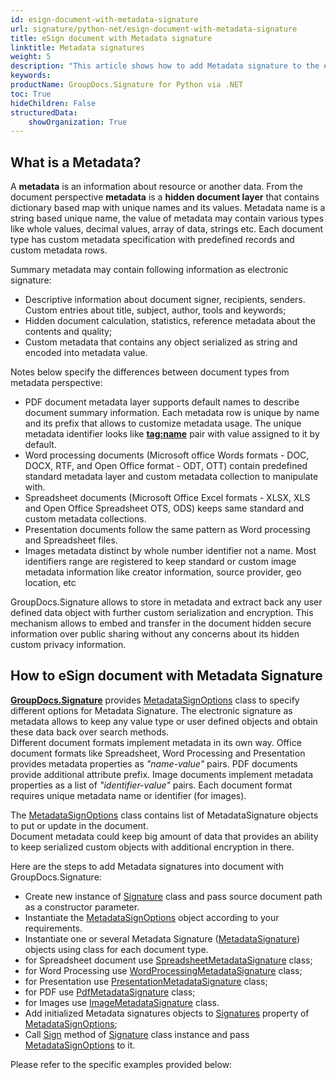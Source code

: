 ```yaml
---
id: esign-document-with-metadata-signature
url: signature/python-net/esign-document-with-metadata-signature
title: eSign document with Metadata signature
linktitle: Metadata signatures
weight: 5
description: "This article shows how to add Metadata signature to the each document type meta layer with different data types over with GroupDocs.Signature"
keywords: 
productName: GroupDocs.Signature for Python via .NET 
toc: True
hideChildren: False
structuredData:
    showOrganization: True
---
```

## What is a Metadata?

A **metadata** is an information about resource or another data. From the document perspective **metadata** is a **hidden document layer** that contains dictionary based map with unique names and its values. Metadata name is a string based unique name, the value of metadata may contain various types like whole values, decimal values, array of data, strings etc. Each document type has custom metadata specification with predefined records and custom metadata rows.

Summary metadata may contain following information as electronic signature:

* Descriptive information about document signer, recipients, senders. Custom entries about title, subject, author, tools and keywords;
* Hidden document calculation, statistics, reference metadata about the contents and quality;
* Custom metadata that contains any object serialized as string and encoded into metadata value.

Notes below specify the differences between document types from metadata perspective:

* PDF document metadata layer supports default names to describe document summary information. Each metadata row is unique by name and its prefix that allows to customize metadata usage. The unique metadata identifier looks like **[tag:name](http://tagname)** pair with value assigned to it by default.
* Word processing documents (Microsoft office Words formats - DOC, DOCX, RTF, and Open Office format - ODT, OTT) contain predefined standard metadata layer and custom metadata collection to manipulate with.
* Spreadsheet documents (Microsoft Office Excel formats - XLSX, XLS and Open Office Spreadsheet OTS, ODS) keeps same standard and custom metadata collections.
* Presentation documents follow the same pattern as Word processing and Spreadsheet files.
* Images metadata distinct by whole number identifier not a name. Most identifiers range are registered to keep standard or custom image metadata information like creator information, source provider, geo location, etc

GroupDocs.Signature allows to store in metadata and extract back any user defined data object with further custom serialization and encryption. This mechanism allows to embed and transfer in the document hidden secure information over public sharing without any concerns about its hidden custom privacy information.

## How to eSign document with Metadata Signature

[**GroupDocs.Signature**](https://products.groupdocs.com/signature/python-net) provides [MetadataSignOptions](https://reference.groupdocs.com/signature/python-net/groupdocs.signature.options/metadatasignoptions) class to specify different options for Metadata Signature. The electronic signature as metadata allows to keep any value type or user defined objects and obtain these data back over search methods.  
Different document formats implement metadata in its own way. Office document formats like Spreadsheet, Word Processing and Presentation provides metadata properties as *"name-value"* pairs. PDF documents provide additional attribute prefix. Image documents implement metadata properties as a list of *"identifier-value"* pairs. Each document format requires unique metadata name or identifier (for images).

The [MetadataSignOptions](https://reference.groupdocs.com/signature/python-net/groupdocs.signature.options/metadatasignoptions) class contains list of MetadataSignature objects to put or update in the document.  
Document metadata could keep big amount of data that provides an ability to keep serialized custom objects with additional encryption in there.

Here are the steps to add Metadata signatures into document with GroupDocs.Signature:

* Create new instance of [Signature](https://reference.groupdocs.com/signature/python-net/groupdocs.signature/signature) class and pass source document path as a constructor parameter.
* Instantiate the [MetadataSignOptions](https://reference.groupdocs.com/signature/python-net/groupdocs.signature.options/metadatasignoptions) object according to your requirements.
* Instantiate one or several Metadata Signature ([MetadataSignature](https://reference.groupdocs.com/signature/python-net/groupdocs.signature.domain/metadatasignature)) objects using class for each document type.
* for Spreadsheet document use [SpreadsheetMetadataSignature](https://reference.groupdocs.com/signature/python-net/groupdocs.signature.domain/spreadsheetmetadatasignature) class;
* for Word Processing use [WordProcessingMetadataSignature](https://reference.groupdocs.com/signature/python-net/groupdocs.signature.domain/wordprocessingmetadatasignature) class;
* for Presentation use [PresentationMetadataSignature](https://reference.groupdocs.com/signature/python-net/groupdocs.signature.domain/presentationmetadatasignature) class;
* for PDF use [PdfMetadataSignature](https://reference.groupdocs.com/signature/python-net/groupdocs.signature.domain/pdfmetadatasignature) class;
* for Images use [ImageMetadataSignature](https://reference.groupdocs.com/signature/python-net/groupdocs.signature.domain/imagemetadatasignature) class.
* Add initialized Metadata signatures objects to [Signatures](https://reference.groupdocs.com/signature/python-net/groupdocs.signature.options/metadatasignoptions/signatures) property of [MetadataSignOptions](https://reference.groupdocs.com/signature/python-net/groupdocs.signature.options/metadatasignoptions);
* Call [Sign](https://reference.groupdocs.com/signature/python-net/groupdocs.signature/signature/sign/) method of [Signature](https://reference.groupdocs.com/signature/python-net/groupdocs.signature/signature) class instance and pass [MetadataSignOptions](https://reference.groupdocs.com/signature/python-net/groupdocs.signature.options/metadatasignoptions) to it.

Please refer to the specific examples provided below:
